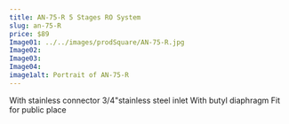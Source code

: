```yaml
---
title: AN-75-R 5 Stages RO System
slug: an-75-R
price: $89
Image01: ../../images/prodSquare/AN-75-R.jpg
Image02: 
Image03: 
Image04: 
image1alt: Portrait of AN-75-R
---
```

With stainless connector 3/4"stainless steel inlet With butyl diaphragm Fit for public place